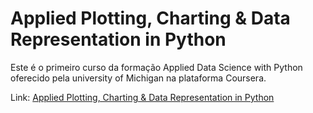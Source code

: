 # Applied Plotting, Charting & Data Representation in Python

Este é o primeiro curso da formação Applied Data Science with Python oferecido pela university of Michigan na plataforma Coursera.

Link: <a href="https://www.coursera.org/learn/python-plotting">Applied Plotting, Charting & Data Representation in Python</a>
